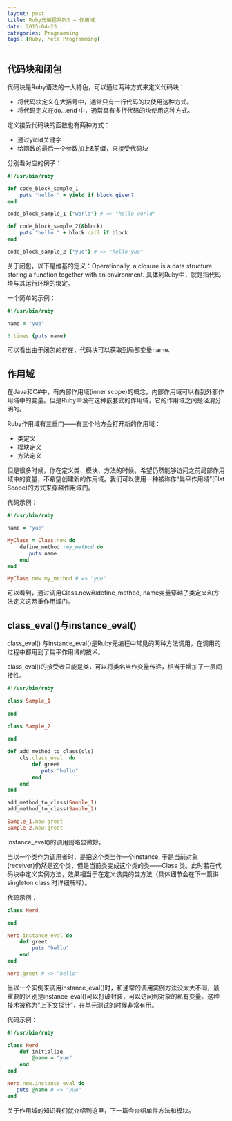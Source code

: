 ```yaml
---
layout: post
title: Ruby元编程系列3 – 作用域
date: 2015-04-23
categories: Programming
tags: [Ruby, Meta Programming]
---
```


## 代码块和闭包

代码块是Ruby语法的一大特色，可以通过两种方式来定义代码块：

* 将代码块定义在大括号中，通常只有一行代码的块使用这种方式。
* 将代码定义在do…end 中，通常具有多行代码的块使用这种方式。


<!--more-->

定义接受代码块的函数也有两种方式：

* 通过yield关键字
* 给函数的最后一个参数加上&前缀，来接受代码块

分别看对应的例子：


```ruby
#!/usr/bin/ruby

def code_block_sample_1
    puts "hello " + yield if block_given?
end

code_block_sample_1 {"world"} # => "hello world"

def code_block_sample_2(&block)
    puts "hello " + block.call if block 
end

code_block_sample_2 {"yue"} # => "hello yue"
```

关于闭包，以下是维基的定义：Operationally, a closure is a data structure storing a function together with an environment. 具体到Ruby中，就是指代码块与其运行环境的绑定。

一个简单的示例：

```ruby
#!/usr/bin/ruby

name = "yue"

3.times {puts name}
```

可以看出由于闭包的存在，代码块可以获取到局部变量name.

## 作用域

在Java和C#中，有内部作用域(inner scope)的概念，内部作用域可以看到外部作用域中的变量。但是Ruby中没有这种嵌套式的作用域，它的作用域之间是泾渭分明的。

Ruby作用域有三重门——有三个地方会打开新的作用域：

* 类定义
* 模块定义
* 方法定义

但是很多时候，你在定义类、模块、方法的时候，希望仍然能够访问之前局部作用域中的变量，不希望创建新的作用域。我们可以使用一种被称作“扁平作用域”(Flat Scope)的方式来穿越作用域门。

代码示例：

```ruby
#!/usr/bin/ruby

name = "yue"

MyClass = Class.new do 
    define_method :my_method do
       puts name 
    end
end

MyClass.new.my_method # => "yue"
```
可以看到，通过调用Class.new和define_method, name变量穿越了类定义和方法定义这两重作用域门。

## class_eval()与instance_eval()

class_eval() 与instance_eval()是Ruby元编程中常见的两种方法调用，在调用的过程中都用到了扁平作用域的技术。

class_eval()的接受者只能是类，可以将类名当作变量传递，相当于增加了一层间接性。

```ruby
#!/usr/bin/ruby

class Sample_1
    
end

class Sample_2
    
end

def add_method_to_class(cls)
    cls.class_eval  do 
        def greet
           puts "hello" 
        end
    end
end

add_method_to_class(Sample_1)
add_method_to_class(Sample_2)

Sample_1.new.greet
Sample_2.new.greet
```

instance_eval()的调用则略显微妙。

当以一个类作为调用者时，是把这个类当作一个instance, 于是当前对象(receiver)仍然是这个类，但是当前类变成这个类的类——Class 类。此时若在代码块中定义实例方法，效果相当于在定义该类的类方法（具体细节会在下一篇讲singleton class 时详细解释）。

代码示例：

```ruby
class Nerd

end

Nerd.instance_eval do 
    def greet
        puts "hello" 
    end
end

Nerd.greet # => "hello"
```

当以一个实例来调用instance_eval()时，和通常的调用实例方法没太大不同，最重要的区别是instance_eval()可以打破封装，可以访问到对象的私有变量。这种技术被称为“上下文探针”，在单元测试的时候非常有用。

代码示例：

```ruby
#!/usr/bin/ruby

class Nerd
    def initialize
        @name = "yue"
    end
end

Nerd.new.instance_eval do 
   puts @name # => "yue"
end
```

关于作用域的知识我们就介绍到这里，下一篇会介绍单件方法和模块。

